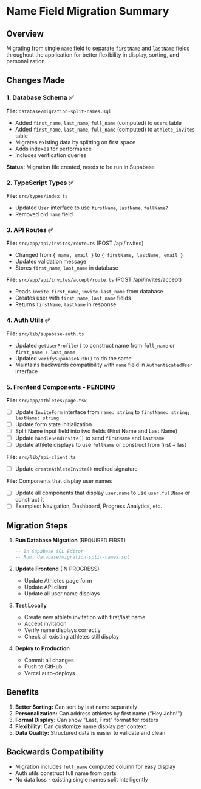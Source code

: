# Name Field Migration Summary

## Overview
Migrating from single `name` field to separate `firstName` and `lastName` fields throughout the application for better flexibility in display, sorting, and personalization.

## Changes Made

### 1. Database Schema ✅
**File:** `database/migration-split-names.sql`
- Added `first_name`, `last_name`, `full_name` (computed) to `users` table
- Added `first_name`, `last_name`, `full_name` (computed) to `athlete_invites` table
- Migrates existing data by splitting on first space
- Adds indexes for performance
- Includes verification queries

**Status:** Migration file created, needs to be run in Supabase

### 2. TypeScript Types ✅
**File:** `src/types/index.ts`
- Updated `User` interface to use `firstName`, `lastName`, `fullName?`
- Removed old `name` field

### 3. API Routes ✅

**File:** `src/app/api/invites/route.ts` (POST /api/invites)
- Changed from `{ name, email }` to `{ firstName, lastName, email }`
- Updates validation message
- Stores `first_name`, `last_name` in database

**File:** `src/app/api/invites/accept/route.ts` (POST /api/invites/accept)
- Reads `invite.first_name`, `invite.last_name` from database
- Creates user with `first_name`, `last_name` fields
- Returns `firstName`, `lastName` in response

### 4. Auth Utils ✅
**File:** `src/lib/supabase-auth.ts`
- Updated `getUserProfile()` to construct name from `full_name` or `first_name + last_name`
- Updated `verifySupabaseAuth()` to do the same
- Maintains backwards compatibility with `name` field in `AuthenticatedUser` interface

### 5. Frontend Components - PENDING

**File:** `src/app/athletes/page.tsx`
- [ ] Update `InviteForm` interface from `name: string` to `firstName: string; lastName: string`
- [ ] Update form state initialization
- [ ] Split Name input field into two fields (First Name and Last Name)
- [ ] Update `handleSendInvite()` to send `firstName` and `lastName`
- [ ] Update athlete displays to use `fullName` or construct from first + last

**File:** `src/lib/api-client.ts`
- [ ] Update `createAthleteInvite()` method signature

**File:** Components that display user names
- [ ] Update all components that display `user.name` to use `user.fullName` or construct it
- [ ] Examples: Navigation, Dashboard, Progress Analytics, etc.

## Migration Steps

1. **Run Database Migration** (REQUIRED FIRST)
   ```sql
   -- In Supabase SQL Editor
   -- Run: database/migration-split-names.sql
   ```

2. **Update Frontend** (IN PROGRESS)
   - Update Athletes page form
   - Update API client
   - Update all user name displays

3. **Test Locally**
   - Create new athlete invitation with first/last name
   - Accept invitation
   - Verify name displays correctly
   - Check all existing athletes still display

4. **Deploy to Production**
   - Commit all changes
   - Push to GitHub
   - Vercel auto-deploys

## Benefits

1. **Better Sorting:** Can sort by last name separately
2. **Personalization:** Can address athletes by first name ("Hey John!")
3. **Formal Display:** Can show "Last, First" format for rosters
4. **Flexibility:** Can customize name display per context
5. **Data Quality:** Structured data is easier to validate and clean

## Backwards Compatibility

- Migration includes `full_name` computed column for easy display
- Auth utils construct full name from parts
- No data loss - existing single names split intelligently
